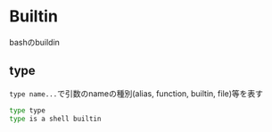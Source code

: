 # Builtin

bashのbuildin

## type

`type name...`で引数のnameの種別(alias, function, builtin, file)等を表す

```sh
type type
type is a shell builtin
```